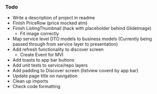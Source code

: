### Todo
- Write a description of project in readme
- Finish PriceRow (price mocked atm)
- Finish ListingThumbnail (hack with placeholder behind GlideImage)
  - Fit image correctly
- Map service level DTO models to business models (Currently being passed through from service layer to presentation)
- Add refresh functionality to discover screen
  - Create Event for MVI
- Add toasts to app bar buttons
- Add unit tests to service/repo layers
- Add padding to Discover screen (listview coverd by app bar)
- Update page title on navigation
- Clean up imports
- Check code formatting